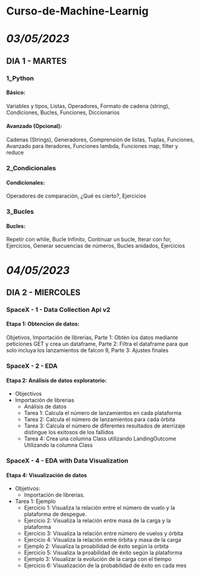 # Curso-de-Machine-Learnig
# _03/05/2023_
## DIA 1 - MARTES
### 1_Python
  #### Básico:
    
Variables y tipos, Listas, Operadores, Formato de cadena (string), Condiciones, Bucles, Funciones, Diccionarios

  #### Avanzado (Opcional):
    
Cadenas (Strings), Generadores, Comprensión de listas, Tuplas, Funciones, Avanzado para iteradores, Funciones lambda, Funciones map, filter y reduce

### 2_Condicionales
  #### Condicionales:
   
Operadores de comparación, ¿Qué es cierto?, Ejercicios

### 3_Bucles
  #### Bucles:
    
Repetir con while, Bucle Infinito, Continuar un bucle, Iterar con for, Ejercicios, Generar secuencias de números, Bucles anidados, Ejercicios

# _04/05/2023_
## DIA 2 - MIERCOLES
### SpaceX - 1 - Data Collection Api v2
  ####  Etapa 1: Obtencion de datos:
  
Objetivos, Importación de librerias, Parte 1: Obtén los datos mediante peticiones GET y crea un dataframe, Parte 2: Filtra el dataframe para que solo incluya los lanzamientos de falcon 9, Parte 3: Ajustes finales

### SpaceX - 2 - EDA
  #### Etapa 2: Análisis de datos exploratorio:
    
+ Objectivos
+ Importación de librerias
  + Análisis de datos
  + Tarea 1: Calcula el número de lanzamientos en cada plataforma
  + Tarea 2: Calcula el número de lanzamientos para cada órbita 
  + Tarea 3: Calcula el número de diferentes resultados de aterrizaje distingue los exitosos de los fallidos
  + Tarea 4: Crea una columna Class utilizando LandingOutcome Utilizando la columna Class

### SpaceX - 4 - EDA with Data Visualization
#### Etapa 4: Visualización de datos

+ Objetivos: 
  + Importación de librerias.
+ Tarea 1: Ejemplo 
  + Ejercicio 1: Visualiza la relación entre el número de vuelo y la plataforma de despegue. 
  + Ejercicio 2: Visualiza la relación entre masa de la carga y la plataforma
  + Ejercicio 3: Visualiza la relación entre número de vuelos y órbita
  + Ejercicio 4: Visualiza la relación entre órbita y masa de la carga 
  + Ejemplo 2: Visualiza la proabilidad de éxito según la orbita
  + Ejercicio 5: Visualiza la proabilidad de éxito según la plataforma 
  + Ejemplo 3: Visualizar la evolución de la carga con el tiempo
  + Ejercicio 6: Visualización de la probabilidad de éxito en cada mes
